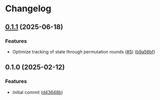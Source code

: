 # Changelog

## [0.1.1](https://github.com/noir-lang/keccak256/compare/v0.1.0...v0.1.1) (2025-06-18)


### Features

* Optimize tracking of state through permutation rounds ([#5](https://github.com/noir-lang/keccak256/issues/5)) ([b9a56bf](https://github.com/noir-lang/keccak256/commit/b9a56bf6b0baeb0ea7f0366fcc0b97e7bd8ad44e))

## 0.1.0 (2025-02-12)


### Features

* Initial commit ([d43648b](https://github.com/noir-lang/keccak256/commit/d43648b0f12f0e3de8e8187e05bf0996233ee69d))
